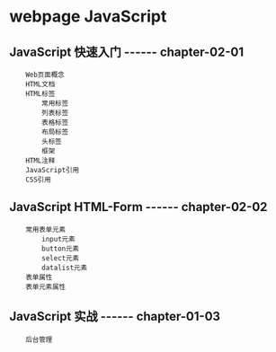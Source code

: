 # webpage JavaScript

## JavaScript  快速入门  ------ chapter-02-01

		Web页面概念
		HTML文档
		HTML标签
			常用标签
			列表标签
			表格标签
			布局标签
			头标签
			框架
		HTML注释
		JavaScript引用
		CSS引用

## JavaScript HTML-Form   ------ chapter-02-02

		常用表单元素
			input元素
			button元素
			select元素
			datalist元素
		表单属性
		表单元素属性

## JavaScript 实战   ------ chapter-01-03

		后台管理

